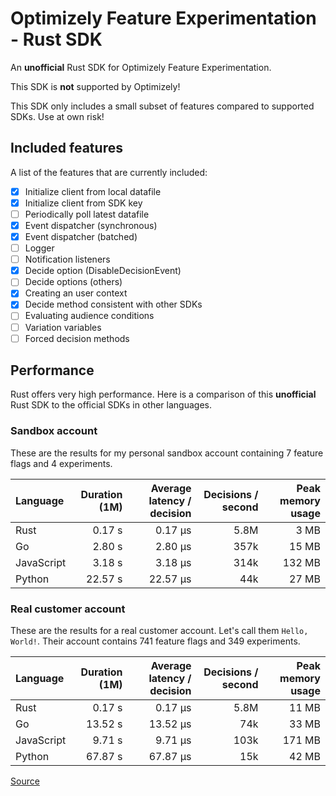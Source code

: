 
# Optimizely Feature Experimentation - Rust SDK

An **unofficial** Rust SDK for Optimizely Feature Experimentation.

This SDK is **not** supported by Optimizely!

This SDK only includes a small subset of features compared to supported SDKs. Use at own risk!

## Included features

A list of the features that are currently included:

- [x] Initialize client from local datafile
- [x] Initialize client from SDK key
- [ ] Periodically poll latest datafile
- [x] Event dispatcher (synchronous)
- [x] Event dispatcher (batched)
- [ ] Logger
- [ ] Notification listeners
- [X] Decide option (DisableDecisionEvent)
- [ ] Decide options (others)
- [X] Creating an user context
- [X] Decide method consistent with other SDKs
- [ ] Evaluating audience conditions
- [ ] Variation variables
- [ ] Forced decision methods

## Performance

Rust offers very high performance. Here is a comparison of this **unofficial** Rust SDK to the official SDKs in other languages.

### Sandbox account

These are the results for my personal sandbox account containing 7 feature flags and 4 experiments.

| Language   | Duration (1M) | Average latency / decision | Decisions / second | Peak memory usage |
| :--------- | ------------: | -------------------------: | -----------------: | ----------------: |
| Rust       |        0.17 s |                    0.17 μs |               5.8M |              3 MB |
| Go         |        2.80 s |                    2.80 μs |               357k |             15 MB |
| JavaScript |        3.18 s |                    3.18 μs |               314k |            132 MB |
| Python     |       22.57 s |                   22.57 μs |                44k |             27 MB |

### Real customer account

These are the results for a real customer account. Let's call them `Hello, World!`. Their account contains 741 feature flags and 349 experiments.

| Language   | Duration (1M) | Average latency / decision | Decisions / second | Peak memory usage |
| :--------- | ------------: | -------------------------: | -----------------: | ----------------: |
| Rust       |        0.17 s |                    0.17 μs |               5.8M |             11 MB |
| Go         |       13.52 s |                   13.52 μs |                74k |             33 MB |
| JavaScript |        9.71 s |                    9.71 μs |               103k |            171 MB |
| Python     |       67.87 s |                   67.87 μs |                15k |             42 MB |


[Source](/examples/performance-test/)